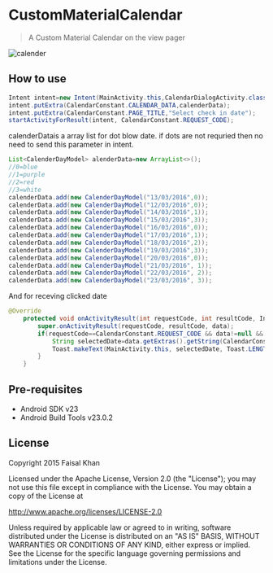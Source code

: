 CustomMaterialCalendar
===================================

> A Custom Material Calendar on the view pager


![calender](https://cloud.githubusercontent.com/assets/7554816/13777918/ecedac0a-ead8-11e5-82ba-a4bec9affd5c.png)

How to use
--------------
```java
Intent intent=new Intent(MainActivity.this,CalendarDialogActivity.class);
intent.putExtra(CalendarConstant.CALENDAR_DATA,calenderData);
intent.putExtra(CalendarConstant.PAGE_TITLE,"Select check in date");
startActivityForResult(intent, CalendarConstant.REQUEST_CODE);
```

calenderDatais a array list for dot blow date. if dots are not requried then no need to send this parameter in intent.

```java
List<CalenderDayModel> alenderData=new ArrayList<>();
//0=blue
//1=purple
//2=red
//3=white
calenderData.add(new CalenderDayModel("13/03/2016",0));
calenderData.add(new CalenderDayModel("12/03/2016",0));
calenderData.add(new CalenderDayModel("14/03/2016",1));
calenderData.add(new CalenderDayModel("15/03/2016",3));
calenderData.add(new CalenderDayModel("16/03/2016",0));
calenderData.add(new CalenderDayModel("17/03/2016",1));
calenderData.add(new CalenderDayModel("18/03/2016",2));
calenderData.add(new CalenderDayModel("19/03/2016",3));
calenderData.add(new CalenderDayModel("20/03/2016",0));
calenderData.add(new CalenderDayModel("21/03/2016", 1));
calenderData.add(new CalenderDayModel("22/03/2016", 2));
calenderData.add(new CalenderDayModel("23/03/2016", 3));
```

And for receving clicked date 
```java
@Override
    protected void onActivityResult(int requestCode, int resultCode, Intent data) {
        super.onActivityResult(requestCode, resultCode, data);
        if(requestCode==CalendarConstant.REQUEST_CODE && data!=null && data.getExtras().containsKey(CalendarConstant.SELECTED_DATE)){
            String selectedDate=data.getExtras().getString(CalendarConstant.SELECTED_DATE);
            Toast.makeText(MainActivity.this, selectedDate, Toast.LENGTH_SHORT).show();
        }
    }
```


Pre-requisites
--------------

- Android SDK v23
- Android Build Tools v23.0.2

License
--------------
Copyright 2015 Faisal Khan

Licensed under the Apache License, Version 2.0 (the "License");
you may not use this file except in compliance with the License.
You may obtain a copy of the License at

   http://www.apache.org/licenses/LICENSE-2.0

Unless required by applicable law or agreed to in writing, software
distributed under the License is distributed on an "AS IS" BASIS,
WITHOUT WARRANTIES OR CONDITIONS OF ANY KIND, either express or implied.
See the License for the specific language governing permissions and
limitations under the License.

